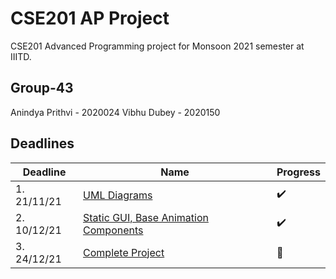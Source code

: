 # CSE201 AP Project
CSE201 Advanced Programming project for Monsoon 2021 semester at IIITD.

## Group-43 
Anindya Prithvi - 2020024
Vibhu Dubey - 2020150

## Deadlines
| Deadline  | Name | Progress |
| ------------- | ------------- | ------------- |
| 1. 21/11/21 | [UML Diagrams](https://github.com/vibsterD/CSE201-AP-Project/tree/main/UML) | ✔️ |
| 2. 10/12/21 | [Static GUI, Base Animation Components]()  | ✔️ |
| 3. 24/12/21 | [Complete Project]()  | 🤔 |	
